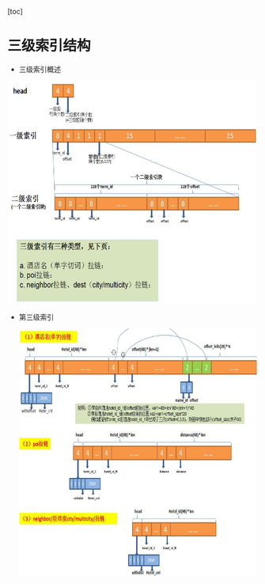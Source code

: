 [toc]



# 三级索引结构

* 三级索引概述

<img src="../images/search/reverse_index1.jpg" height="450" width="600" />



* 第三级索引

  <img src="../images/search/reverse_index3.jpg" height="500" width="600" />

